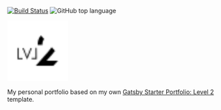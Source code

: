 [![Build Status](https://travis-ci.com/Knochenmark/lvl-2.svg?branch=master)](https://travis-ci.com/Knochenmark/lvl-2)
![GitHub top language](https://img.shields.io/github/languages/top/knochenmark/lvl-2.svg)

<img alt="Level 2" src="./src/assets/logo.svg" width="140" />

My personal portfolio based on my own [Gatsby Starter Portfolio: Level 2](https://github.com/knochenmark/gatsby-starter-level-2 "Gatsby starter template") template.
